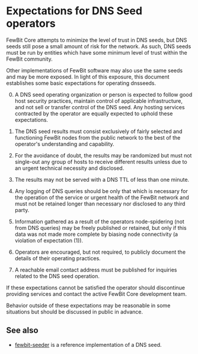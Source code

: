 # Expectations for DNS Seed operators

FewBit Core attempts to minimize the level of trust in DNS seeds,
but DNS seeds still pose a small amount of risk for the network.
As such, DNS seeds must be run by entities which have some minimum
level of trust within the FewBit community.

Other implementations of FewBit software may also use the same
seeds and may be more exposed. In light of this exposure, this
document establishes some basic expectations for operating dnsseeds.

0. A DNS seed operating organization or person is expected to follow good
   host security practices, maintain control of applicable infrastructure,
   and not sell or transfer control of the DNS seed. Any hosting services
   contracted by the operator are equally expected to uphold these expectations.

1. The DNS seed results must consist exclusively of fairly selected and
   functioning FewBit nodes from the public network to the best of the
   operator's understanding and capability.

2. For the avoidance of doubt, the results may be randomized but must not
   single-out any group of hosts to receive different results unless due to an
   urgent technical necessity and disclosed.

3. The results may not be served with a DNS TTL of less than one minute.

4. Any logging of DNS queries should be only that which is necessary
   for the operation of the service or urgent health of the FewBit
   network and must not be retained longer than necessary nor disclosed
   to any third party.

5. Information gathered as a result of the operators node-spidering
   (not from DNS queries) may be freely published or retained, but only
   if this data was not made more complete by biasing node connectivity
   (a violation of expectation (1)).

6. Operators are encouraged, but not required, to publicly document the
   details of their operating practices.

7. A reachable email contact address must be published for inquiries
   related to the DNS seed operation.

If these expectations cannot be satisfied the operator should
discontinue providing services and contact the active FewBit
Core development team.

Behavior outside of these expectations may be reasonable in some
situations but should be discussed in public in advance.

## See also

-   [fewbit-seeder](https://github.com/nightlyfewbit/fewbit-seeder) is a reference implementation of a DNS seed.

